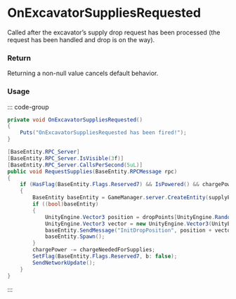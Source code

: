 <Badge type="danger" text="Carbon Compatible"/><Badge type="warning" text="Oxide Compatible"/>
# OnExcavatorSuppliesRequested
Called after the excavator’s supply drop request has been processed (the request has been handled and drop is on the way).
### Return
Returning a non-null value cancels default behavior.

### Usage
::: code-group
```csharp [Example]
private void OnExcavatorSuppliesRequested()
{
	Puts("OnExcavatorSuppliesRequested has been fired!");
}
```
```csharp [Source — Assembly-CSharp @ ExcavatorSignalComputer]
[BaseEntity.RPC_Server]
[BaseEntity.RPC_Server.IsVisible(3f)]
[BaseEntity.RPC_Server.CallsPerSecond(5uL)]
public void RequestSupplies(BaseEntity.RPCMessage rpc)
{
	if (HasFlag(BaseEntity.Flags.Reserved7) && IsPowered() && chargePower >= chargeNeededForSupplies)
	{
		BaseEntity baseEntity = GameManager.server.CreateEntity(supplyPlanePrefab.resourcePath);
		if ((bool)baseEntity)
		{
			UnityEngine.Vector3 position = dropPoints[UnityEngine.Random.Range(0, dropPoints.Length)].position;
			UnityEngine.Vector3 vector = new UnityEngine.Vector3(UnityEngine.Random.Range(-3f, 3f), 0f, UnityEngine.Random.Range(-3f, 3f));
			baseEntity.SendMessage("InitDropPosition", position + vector, UnityEngine.SendMessageOptions.DontRequireReceiver);
			baseEntity.Spawn();
		}
		chargePower -= chargeNeededForSupplies;
		SetFlag(BaseEntity.Flags.Reserved7, b: false);
		SendNetworkUpdate();
	}
}

```
:::
